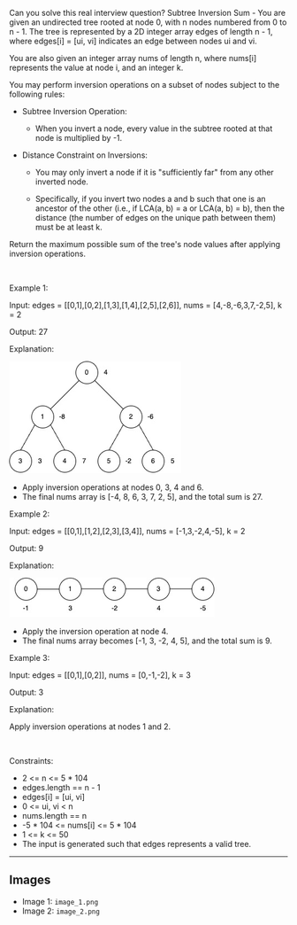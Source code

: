 Can you solve this real interview question? Subtree Inversion Sum - You are given an undirected tree rooted at node 0, with n nodes numbered from 0 to n - 1. The tree is represented by a 2D integer array edges of length n - 1, where edges[i] = [ui, vi] indicates an edge between nodes ui and vi.

You are also given an integer array nums of length n, where nums[i] represents the value at node i, and an integer k.

You may perform inversion operations on a subset of nodes subject to the following rules:

 * Subtree Inversion Operation:
   
   * When you invert a node, every value in the subtree rooted at that node is multiplied by -1.

 * Distance Constraint on Inversions:
   
   * You may only invert a node if it is "sufficiently far" from any other inverted node.
   
   * Specifically, if you invert two nodes a and b such that one is an ancestor of the other (i.e., if LCA(a, b) = a or LCA(a, b) = b), then the distance (the number of edges on the unique path between them) must be at least k.

Return the maximum possible sum of the tree's node values after applying inversion operations.

 

Example 1:

Input: edges = [[0,1],[0,2],[1,3],[1,4],[2,5],[2,6]], nums = [4,-8,-6,3,7,-2,5], k = 2

Output: 27

Explanation:

![Example 1](./image_1.png)

 * Apply inversion operations at nodes 0, 3, 4 and 6.
 * The final nums array is [-4, 8, 6, 3, 7, 2, 5], and the total sum is 27.

Example 2:

Input: edges = [[0,1],[1,2],[2,3],[3,4]], nums = [-1,3,-2,4,-5], k = 2

Output: 9

Explanation:

![Example 2](./image_2.png)

 * Apply the inversion operation at node 4.
 * The final nums array becomes [-1, 3, -2, 4, 5], and the total sum is 9.

Example 3:

Input: edges = [[0,1],[0,2]], nums = [0,-1,-2], k = 3

Output: 3

Explanation:

Apply inversion operations at nodes 1 and 2.

 

Constraints:

 * 2 <= n <= 5 * 104
 * edges.length == n - 1
 * edges[i] = [ui, vi]
 * 0 <= ui, vi < n
 * nums.length == n
 * -5 * 104 <= nums[i] <= 5 * 104
 * 1 <= k <= 50
 * The input is generated such that edges represents a valid tree.

---

## Images

- Image 1: `image_1.png`
- Image 2: `image_2.png`
